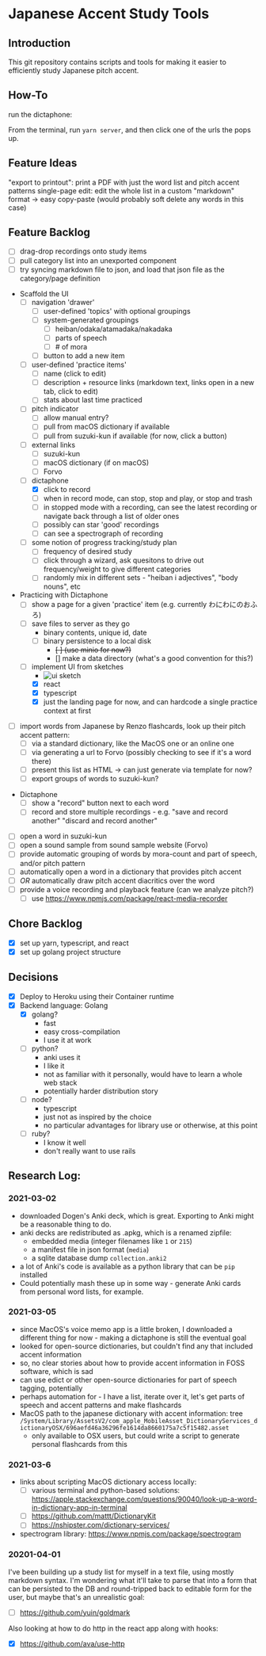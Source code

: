 # Japanese Accent Study Tools

## Introduction

This git repository contains scripts and tools for making it easier to efficiently study Japanese pitch accent.

## How-To

run the dictaphone:

From the terminal, run `yarn server`, and then click one of the urls the pops up. 

## Feature Ideas

"export to printout": print a PDF with just the word list and pitch accent patterns
single-page edit: edit the whole list in a custom "markdown" format -> easy copy-paste
    (would probably soft delete any words in this case)

## Feature Backlog
* [ ] drag-drop recordings onto study items
* [ ] pull category list into an unexported component
* [ ] try syncing markdown file to json, and load that json file as the category/page definition

* Scaffold the UI
    * [ ] navigation 'drawer'
        * [ ] user-defined 'topics' with optional groupings
        * [ ] system-generated groupings
            * [ ] heiban/odaka/atamadaka/nakadaka
            * [ ] parts of speech
            * [ ] \# of mora
        * [ ] button to add a new item
    * [ ] user-defined 'practice items'
        * [ ] name (click to edit)
        * [ ] description + resource links (markdown text, links open in a new tab, click to edit)
        * [ ] stats about last time practiced
    * [ ] pitch indicator
        * [ ] allow manual entry?
        * [ ] pull from macOS dictionary if available
        * [ ] pull from suzuki-kun if available (for now, click a button)
    * [ ] external links
        * [ ] suzuki-kun
        * [ ] macOS dictionary (if on macOS)
        * [ ] Forvo
    * [ ] dictaphone
        * [x] click to record
        * [ ] when in record mode, can stop, stop and play, or stop and trash
        * [ ] in stopped mode with a recording, can see the latest recording or navigate back through a list of older ones
        * [ ] possibly can star 'good' recordings
        * [ ] can see a spectrograph of recording
    * [ ] some notion of progress tracking/study plan
        * [ ] frequency of desired study
        * [ ] click through a wizard, ask quesitons to drive out frequency/weight to give different categories
        * [ ] randomly mix in different sets - "heiban i adjectives", "body nouns", etc
* Practicing with Dictaphone
    * [ ] show a page for a given 'practice' item (e.g. currently わにわにのおふろ)
    * [ ] save files to server as they go
        * binary contents, unique id, date
        * [ ] binary persistence to a local disk
            * ~~[ ] (use minio for now?)~~
            * [] make a data directory (what's a good convention for this?)  
    * [ ] implement UI from sketches
        * ![ui sketch](gh-assets/2021-03-08-dictaphone-interactions.png)
        * [x] react
        * [x] typescript
        * [x] just the landing page for now, and can hardcode a single practice context at first 
* [ ] import words from Japanese by Renzo flashcards, look up their pitch accent pattern:
    * [ ] via a standard dictionary, like the MacOS one or an online one
    * [ ] via generating a url to Forvo (possibly checking to see if it's a word there)
    * [ ] present this list as HTML -> can just generate via template for now?
    * [ ] export groups of words to suzuki-kun?
* Dictaphone
    * [ ] show a "record" button next to each word
    * [ ] record and store multiple recordings - e.g. "save and record another" "discard and record another" 
* [ ] open a word in suzuki-kun
* [ ] open a sound sample from sound sample website (Forvo)
* [ ] provide automatic grouping of words by mora-count and part of speech, and/or pitch pattern
* [ ] automatically open a word in a dictionary that provides pitch accent
* [ ] *OR* automatically draw pitch accent diacritics over the word
* [ ] provide a voice recording and playback feature (can we analyze pitch?)
    * [ ] use https://www.npmjs.com/package/react-media-recorder

## Chore Backlog

* [x] set up yarn, typescript, and react
* [x] set up golang project structure

## Decisions
* [x] Deploy to Heroku using their Container runtime
* [x] Backend language: Golang
    * [X] golang?
        * fast
        * easy cross-compilation
        * I use it at work
    * [ ] python?
        * anki uses it
        * I like it
        * not as familiar with it personally, would have to learn a whole web stack
        * potentially harder distribution story
    * [ ] node?
        * typescript
        * just not as inspired by the choice
        * no particular advantages for library use or otherwise, at this point
    * [ ] ruby?
        * I know it well
        * don't really want to use rails

## Research Log:

### 2021-03-02

* downloaded Dogen's Anki deck, which is great. Exporting to Anki might be a reasonable thing to do.
* anki decks are redistributed as .apkg, which is a renamed zipfile:
    * embedded media (integer filenames like `1` or `215`)
    * a manifest file in json format (`media`)
    * a sqlite database dump `collection.anki2`
* a lot of Anki's code is available as a python library that can be `pip` installed
* Could potentially mash these up in some way - generate Anki cards from personal word lists, for example.

### 2021-03-05

* since MacOS's voice memo app is a little broken, I downloaded a different thing for now - making a dictaphone is still the eventual goal
* looked for open-source dictionaries, but couldn't find any that included accent information
* so, no clear stories about how to provide accent information in FOSS software, which is sad
* can use edict or other open-source dictionaries for part of speech tagging, potentially
* perhaps automation for - I have a list, iterate over it, let's get parts of speech and accent patterns and make flashcards
* MacOS path to the japanese dictionary with accent information: tree `/System/Library/AssetsV2/com_apple_MobileAsset_DictionaryServices_dictionaryOSX/696aefd46a36296fe1614da8660175a7c5f15482.asset`
    *  only available to OSX users, but could write a script to generate personal flashcards from this
    
### 2021-03-6

* links about scripting MacOS dictionary access locally:
    * [ ] various terminal and python-based solutions: https://apple.stackexchange.com/questions/90040/look-up-a-word-in-dictionary-app-in-terminal
    * [ ] https://github.com/mattt/DictionaryKit
    * [ ] https://nshipster.com/dictionary-services/
* spectrogram library: https://www.npmjs.com/package/spectrogram

### 20201-04-01

I've been building up a study list for myself in a text file, using mostly markdown syntax. I'm wondering what it'll take to parse that into a form that can be persisted to the DB and round-tripped back to editable form for the user, but maybe that's an unrealistic goal:

* [ ] https://github.com/yuin/goldmark

Also looking at how to do http in the react app along with hooks:

* [x] https://github.com/ava/use-http